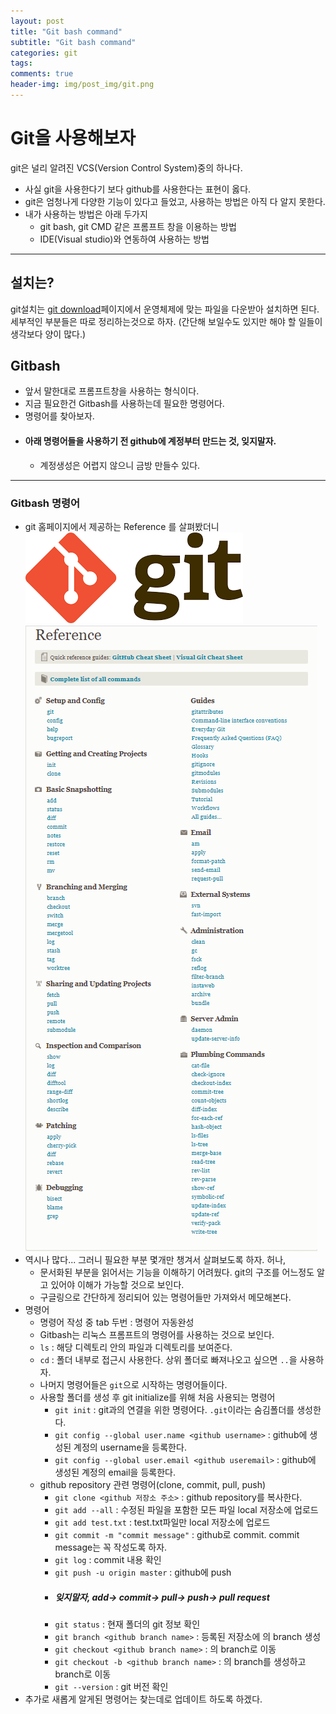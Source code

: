 ```yaml
---  
layout: post  
title: "Git bash command"  
subtitle: "Git bash command"  
categories: git
tags: 
comments: true  
header-img: img/post_img/git.png
---  
```


# Git을 사용해보자
git은 널리 알려진 VCS(Version Control System)중의 하나다.
- 사실 git을 사용한다기 보다 github를 사용한다는 표현이 옳다.
- git은 엄청나게 다양한 기능이 있다고 들었고, 사용하는 방법은 아직 다 알지 못한다.
- 내가 사용하는 방법은 아래 두가지
  - git bash, git CMD 같은 프롬프트 창을 이용하는 방법
  - IDE(Visual studio)와 연동하여 사용하는 방법

---
## 설치는?
git설치는 [git download](https://git-scm.com/downloads)페이지에서 운영체제에 맞는 파일을 다운받아 설치하면 된다.
세부적인 부분들은 따로 정리하는것으로 하자. (간단해 보일수도 있지만 해야 할 일들이 생각보다 양이 많다.)
## Gitbash
- 앞서 말한대로 프롬프트창을 사용하는 형식이다.
- 지금 필요한건 Gitbash를 사용하는데 필요한 명령어다.
- 명령어를 찾아보자.
- #### 아래 명령어들을 사용하기 전 github에 계정부터 만드는 것, 잊지말자.
    - 계정생성은 어렵지 않으니 금방 만들수 있다.
---
### Gitbash 명령어
- git 홈페이지에서 제공하는 Reference 를 살펴봤더니
![Git](../assets/img/post_img/git.png)
![Gitrefrence](../assets/img/post_img/gitrefrence.png)
- 역시나 많다... 그러니 필요한 부분 몇개만 챙겨서 살펴보도록 하자. 허나,
  - 문서화된 부분을 읽어서는 기능을 이해하기 어려웠다. git의 구조를 어느정도 알고 있어야 이해가 가능할 것으로 보인다.
  - 구글링으로 간단하게 정리되어 있는 명령어들만 가져와서 메모해본다.
- 명령어
  - 명령어 작성 중 tab 두번 : 명령어 자동완성
  - Gitbash는 리눅스 프롬프트의 명령어를 사용하는 것으로 보인다.
  - `ls` : 해당 디렉토리 안의 파일과 디렉토리를 보여준다.
  - `cd` : 폴더 내부로 접근시 사용한다. 상위 폴더로 빠져나오고 싶으면 `..`을 사용하자.
  - 나머지 명령어들은 `git`으로 시작하는 명령어들이다.
  - 사용할 폴더를 생성 후 git initialize를 위해 처음 사용되는 명령어
    - `git init` : git과의 연결을 위한 명령어다. `.git`이라는 숨김폴더를 생성한다.
    - `git config --global user.name <github username>` : github에 생성된 계정의 username을 등록한다.
    - `git config --global user.email <github useremail>` : github에 생성된 계정의 email을 등록한다.
  - github repository 관련 명령어(clone, commit, pull, push)
    - `git clone <github 저장소 주소>` : github repository를 복사한다.
    - `git add --all` : 수정된 파일을 포함한 모든 파일 local 저장소에 업로드
    - `git add test.txt` : test.txt파일만 local 저장소에 업로드
    - `git commit -m "commit message"` : github로 commit. commit message는 꼭 작성도록 하자.
    - `git log` : commit 내용 확인
    - `git push -u origin master` : github에 push
    - ##### 잊지말자, add-> commit-> pull-> push-> pull request
    - `git status` : 현재 폴더의 git 정보 확인
    - `git branch <github branch name>` : 등록된 저장소에 <github branch name>의 branch 생성
    - `git checkout <github branch name>` : <github branch name>의 branch로 이동
    - `git checkout -b <github branch name>` : <github branch name>의 branch를 생성하고 branch로 이동
    - `git --version` : git 버전 확인
- 추가로 새롭게 알게된 명령어는 찾는데로 업데이트 하도록 하겠다.